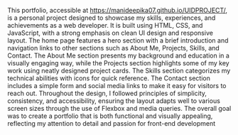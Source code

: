 This portfolio, accessible at https://manideepika07.github.io/UIDPROJECT/, is a personal project designed to showcase my skills, experiences, and achievements as a web developer. It is built using HTML, CSS, and JavaScript, with a strong emphasis on clean UI design and responsive layout. The home page features a hero section with a brief introduction and navigation links to other sections such as About Me, Projects, Skills, and Contact. The About Me section presents my background and education in a visually engaging way, while the Projects section highlights some of my key work using neatly designed project cards. The Skills section categorizes my technical abilities with icons for quick reference. The Contact section includes a simple form and social media links to make it easy for visitors to reach out. Throughout the design, I followed principles of simplicity, consistency, and accessibility, ensuring the layout adapts well to various screen sizes through the use of Flexbox and media queries. The overall goal was to create a portfolio that is both functional and visually appealing, reflecting my attention to detail and passion for front-end development
